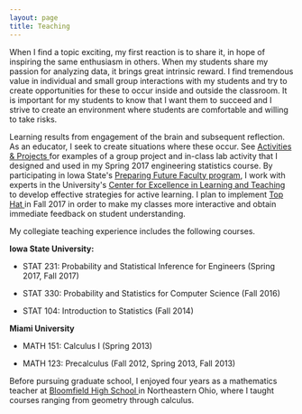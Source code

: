 ```yaml
---
layout: page
title: Teaching
---
```


When I find a topic exciting, my first reaction is to share it, in hope of inspiring the same enthusiasm in others. When my students share my passion for analyzing data, it brings great intrinsic reward. I find tremendous value in individual and small group interactions with my students and try to create opportunities for these to occur inside and outside the classroom. It is important for my students to know that I want them to succeed and I strive to create an environment where students are comfortable and willing to take risks. 

Learning results from engagement of the brain and subsequent reflection. As an educator, I seek to create situations where these occur.  See <a href="https://andrewjsage.github.io/projects/"> Activities & Projects </a> for examples of a group project and in-class lab activity that I designed and used in my Spring 2017 engineering statistics course. By participating in Iowa State's <a href="http://www.celt.iastate.edu/graduate-students-postdocs/preparing-future-faculty"> Preparing Future Faculty program</a>, I work with experts in the University's <a href="http://www.celt.iastate.edu/"> Center for Excellence in Learning and Teaching  </a> to develop effective strategies for active learning. I plan to implement <a href="https://www.it.iastate.edu/services/tophat"> Top Hat </a> in Fall 2017 in order to make my classes more interactive and obtain immediate feedback on student understanding.

My collegiate teaching experience includes the following courses. 

**Iowa State University:**

* STAT 231: Probability and Statistical Inference for Engineers (Spring 2017, Fall 2017) 

* STAT 330: Probability and Statistics for Computer Science (Fall 2016)

* STAT 104: Introduction to Statistics (Fall 2014) 

**Miami University**

* MATH 151: Calculus I (Spring 2013)

* MATH 123: Precalculus (Fall 2012, Spring 2013, Fall 2013)

Before pursuing graduate school, I enjoyed four years as a mathematics teacher at <a href="https://www.bloomfieldmespolocal.org/"> Bloomfield High School </a> in Northeastern Ohio, where I taught courses ranging from geometry through calculus. 
